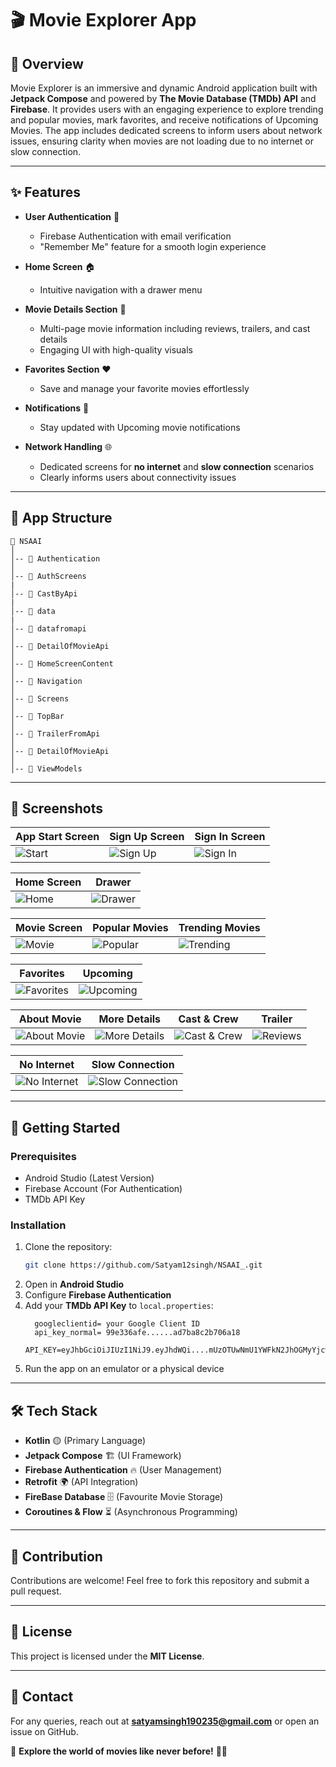 # 🎬 Movie Explorer App

## 📌 Overview
Movie Explorer is an immersive and dynamic Android application built with **Jetpack Compose** and powered by **The Movie Database (TMDb) API** and **Firebase**. It provides users with an engaging experience to explore trending and popular movies, mark favorites, and receive notifications of Upcoming Movies. The app includes dedicated screens to inform users about network issues, ensuring clarity when movies are not loading due to no internet or slow connection.

---
## ✨ Features
- **User Authentication** 🔐
  - Firebase Authentication with email verification
  - "Remember Me" feature for a smooth login experience

- **Home Screen** 🏠
  - Intuitive navigation with a drawer menu

- **Movie Details Section** 🎥
  - Multi-page movie information including reviews, trailers, and cast details
  - Engaging UI with high-quality visuals

- **Favorites Section** ❤️
  - Save and manage your favorite movies effortlessly

- **Notifications** 🔔
  - Stay updated with Upcoming movie notifications

- **Network Handling** 🌐
  - Dedicated screens for **no internet** and **slow connection** scenarios
  - Clearly informs users about connectivity issues

---
## 📂 App Structure
```
📂 NSAAI
│
│-- 📂 Authentication
│
│-- 📂 AuthScreens
|
│-- 📂 CastByApi
|
│-- 📂 data
|
│-- 📂 datafromapi
│
│-- 📂 DetailOfMovieApi
│
│-- 📂 HomeScreenContent
│
│-- 📂 Navigation
│
│-- 📂 Screens
│
│-- 📂 TopBar
│
│-- 📂 TrailerFromApi
│
│-- 📂 DetailOfMovieApi
│
│-- 📂 ViewModels
```
---
## 📸 Screenshots
| App Start Screen | Sign Up Screen | Sign In Screen |
|------------------|---------------|---------------|
| ![Start](https://github.com/user-attachments/assets/05b62133-854a-4d1f-b3f8-4d4cc3b176ba) | ![Sign Up](https://github.com/user-attachments/assets/e08b6005-cdde-4738-a24f-5bff61f35c31) | ![Sign In](https://github.com/user-attachments/assets/10a2b346-b9f3-4abb-9bf1-a839d531a3fc) |

| Home Screen | Drawer |
|-------------|--------|
| ![Home](https://github.com/user-attachments/assets/dbb85a0b-f2a3-42cc-93c1-b2d0ea651bd4) | ![Drawer](https://github.com/user-attachments/assets/80a3dbc1-4c1b-414c-9d6e-b2a2b5195f40) |

| Movie Screen | Popular Movies | Trending Movies |
|-------------|---------------|-----------------|
| ![Movie](https://github.com/user-attachments/assets/945ee117-5817-4a9c-a99a-78d5b6fe0535) | ![Popular](https://github.com/user-attachments/assets/79548cf1-820c-4e55-a623-9d8df47241a4) | ![Trending](https://github.com/user-attachments/assets/4dfb796d-9441-4c63-aafe-5003a4d4c32d) |

| Favorites | Upcoming |
|----------|---------|
| ![Favorites](https://github.com/user-attachments/assets/d7c020e5-c14a-4f00-8e02-74d1491c0c10) | ![Upcoming](https://github.com/user-attachments/assets/4fd05f5c-89d7-4906-815a-0a3e5f0a77d1) |

| About Movie | More Details | Cast & Crew | Trailer |
|-------------|-------------|-------------|---------|
| ![About Movie](https://github.com/user-attachments/assets/5008c100-e36e-465f-8f03-4abbd3bc94f8) | ![More Details](https://github.com/user-attachments/assets/615ea81c-3628-4695-8832-8ca6676eccc4) | ![Cast & Crew](https://github.com/user-attachments/assets/a70bf58d-8de6-4455-81e1-acf433a4c2a3) | ![Reviews](https://github.com/user-attachments/assets/9ae391db-6147-4d30-8cf2-bc60edbc58e8) |

| No Internet | Slow Connection |
|-------------|----------------|
| ![No Internet](https://github.com/user-attachments/assets/dc2d86c0-ec64-46a6-bcfe-09bee01a4282) | ![Slow Connection](https://github.com/user-attachments/assets/b135f9bf-75e4-474e-b41f-0af086b9026b) |

---
## 🚀 Getting Started
### Prerequisites
- Android Studio (Latest Version)
- Firebase Account (For Authentication)
- TMDb API Key

### Installation
1. Clone the repository:
   ```sh
   git clone https://github.com/Satyam12singh/NSAAI_.git
   ```
2. Open in **Android Studio**
3. Configure **Firebase Authentication**
4. Add your **TMDb API Key** to `local.properties`:
   ```properties
     googleclientid= your Google Client ID
     api_key_normal= 99e336afe......ad7ba8c2b706a18
     API_KEY=eyJhbGciOiJIUzI1NiJ9.eyJhdWQi....mUzOTUwNmU1YWFkN2JhOGMyYjcwNm................iI2NzcyNDBjNjYzZjkwZjhmNjY5MjcwM..........BpX3JlYWQiXSwidmVyc2lvbiI6MX0._A46VjdrNeKLkVBTvf4aDuJ8gjNIu9oTQEKc2BX_KQc
   ```
5. Run the app on an emulator or a physical device

---
## 🛠 Tech Stack
- **Kotlin** 🟡 (Primary Language)
- **Jetpack Compose** 🏗️ (UI Framework)
- **Firebase Authentication** 🔥 (User Management)
- **Retrofit** 🌍 (API Integration)
- **FireBase Database** 🗄️ (Favourite Movie Storage) 
- **Coroutines & Flow** ⏳ (Asynchronous Programming)

---
## 🤝 Contribution
Contributions are welcome! Feel free to fork this repository and submit a pull request.

---
## 📄 License
This project is licensed under the **MIT License**.

---
## 📧 Contact
For any queries, reach out at **satyamsingh190235@gmail.com** or open an issue on GitHub.

🚀 **Explore the world of movies like never before!** 🎥🍿

